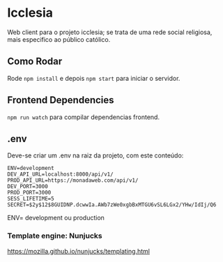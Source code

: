# Icclesia #

Web client para o projeto icclesia; se trata de uma rede social religiosa, mais especifico ao público católico.


## Como Rodar ##

Rode ``` npm install ``` e depois ``` npm start ``` para iniciar o servidor.

## Frontend Dependencies ##

``` npm run watch ``` para compilar dependencias frontend.

## .env ##
Deve-se criar um .env na raiz da projeto, com este conteúdo: 

```
ENV=development
DEV_API_URL=localhost:8000/api/v1/
PROD_API_URL=https://monadaweb.com/api/v1/
DEV_PORT=3000
PROD_PORT=3000
SESS_LIFETIME=5
SECRET=$2y$12$8GUIDNP.dcwwIa.AWb7zWe0xgbBxMTGU6vSL6LGx2/YHw/IdIj/Q6
```

ENV= development ou production

### Template engine: Nunjucks ###
https://mozilla.github.io/nunjucks/templating.html